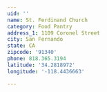 ```yaml
---
uid: ''
name: St. Ferdinand Church
category: Food Pantry
address_1: 1109 Coronel Street
city: San Fernando
state: CA
zipcode: '91340'
phone: 818.365.3194
latitude: '34.2818972'
longitude: '-118.4436663'

---
```

